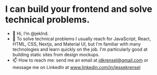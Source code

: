 # I can build your frontend and solve technical problems.

- 👋 Hi, I’m @jeklnd.
- 🚀 To solve technical problems I usually reach for JavaScript, React, HTML, CSS, Nextjs, and Material UI, but I'm familiar with many technologies and learn quickly on the job. I'm particularly good at building static sites from design mockups.
- 📫 How to reach me: send me an email at jdkrensel@gmail.com or message me on LinkedIn at  www.linkedin.com/in/jessekrensel

<!---
jeklnd/jeklnd is a ✨ special ✨ repository because its `README.md` (this file) appears on your GitHub profile.
You can click the Preview link to take a look at your changes.
--->
